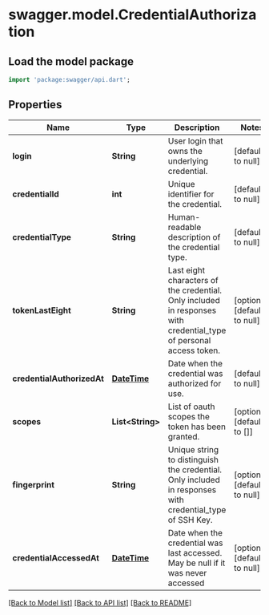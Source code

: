 # swagger.model.CredentialAuthorization

## Load the model package
```dart
import 'package:swagger/api.dart';
```

## Properties
Name | Type | Description | Notes
------------ | ------------- | ------------- | -------------
**login** | **String** | User login that owns the underlying credential. | [default to null]
**credentialId** | **int** | Unique identifier for the credential. | [default to null]
**credentialType** | **String** | Human-readable description of the credential type. | [default to null]
**tokenLastEight** | **String** | Last eight characters of the credential. Only included in responses with credential_type of personal access token. | [optional] [default to null]
**credentialAuthorizedAt** | [**DateTime**](DateTime.md) | Date when the credential was authorized for use. | [default to null]
**scopes** | **List&lt;String&gt;** | List of oauth scopes the token has been granted. | [optional] [default to []]
**fingerprint** | **String** | Unique string to distinguish the credential. Only included in responses with credential_type of SSH Key. | [optional] [default to null]
**credentialAccessedAt** | [**DateTime**](DateTime.md) | Date when the credential was last accessed. May be null if it was never accessed | [optional] [default to null]

[[Back to Model list]](../README.md#documentation-for-models) [[Back to API list]](../README.md#documentation-for-api-endpoints) [[Back to README]](../README.md)

